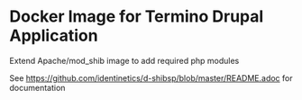 # Docker Image for Termino Drupal Application

Extend Apache/mod_shib image to add required php modules

See https://github.com/identinetics/d-shibsp/blob/master/README.adoc for documentation
